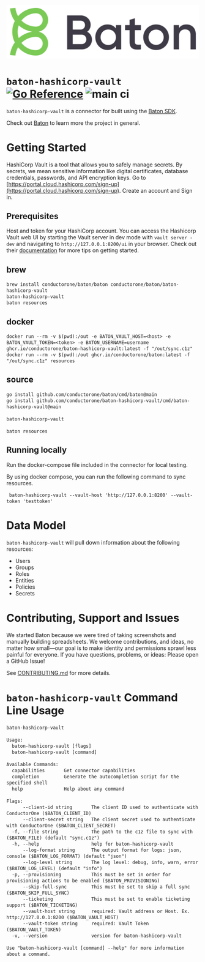 ![Baton Logo](./docs/images/baton-logo.png)

# `baton-hashicorp-vault` [![Go Reference](https://pkg.go.dev/badge/github.com/conductorone/baton-hashicorp-vault.svg)](https://pkg.go.dev/github.com/conductorone/baton-hashicorp-vault) ![main ci](https://github.com/conductorone/baton-hashicorp-vault/actions/workflows/main.yaml/badge.svg)

`baton-hashicorp-vault` is a connector for built using the [Baton SDK](https://github.com/conductorone/baton-sdk).

Check out [Baton](https://github.com/conductorone/baton) to learn more the project in general.

# Getting Started

HashiCorp Vault is a tool that allows you to safely manage secrets. By secrets, we mean sensitive information like digital certificates, database credentials, passwords, and API encryption keys. Go to [https://portal.cloud.hashicorp.com/sign-up](https://portal.cloud.hashicorp.com/sign-up). Create an account and Sign in. 

## Prerequisites

Host and token for your HashiCorp account. You can access the Hashicorp Vault web UI by starting the Vault server in dev mode with `vault server -dev` and navigating to `http://127.0.0.1:8200/ui` in your browser. 
Check out their [documentation](https://developer.hashicorp.com/vault/install) for more tips on getting started.

## brew

```
brew install conductorone/baton/baton conductorone/baton/baton-hashicorp-vault
baton-hashicorp-vault
baton resources
```

## docker

```
docker run --rm -v $(pwd):/out -e BATON_VAULT_HOST=<host> -e BATON_VAULT_TOKEN=<token> -e BATON_USERNAME=username ghcr.io/conductorone/baton-hashicorp-vault:latest -f "/out/sync.c1z"
docker run --rm -v $(pwd):/out ghcr.io/conductorone/baton:latest -f "/out/sync.c1z" resources
```

## source

```
go install github.com/conductorone/baton/cmd/baton@main
go install github.com/conductorone/baton-hashicorp-vault/cmd/baton-hashicorp-vault@main

baton-hashicorp-vault

baton resources
```
## Running locally

Run the docker-compose file included in the connector for local testing.

By using docker compose, you can run the following command to sync resources.
```
 baton-hashicorp-vault --vault-host 'http://127.0.0.1:8200' --vault-token 'testtoken'
```

# Data Model

`baton-hashicorp-vault` will pull down information about the following resources:
- Users
- Groups
- Roles
- Entities
- Policies
- Secrets

# Contributing, Support and Issues

We started Baton because we were tired of taking screenshots and manually
building spreadsheets. We welcome contributions, and ideas, no matter how
small&mdash;our goal is to make identity and permissions sprawl less painful for
everyone. If you have questions, problems, or ideas: Please open a GitHub Issue!

See [CONTRIBUTING.md](https://github.com/ConductorOne/baton/blob/main/CONTRIBUTING.md) for more details.

# `baton-hashicorp-vault` Command Line Usage

```
baton-hashicorp-vault

Usage:
  baton-hashicorp-vault [flags]
  baton-hashicorp-vault [command]

Available Commands:
  capabilities       Get connector capabilities
  completion         Generate the autocompletion script for the specified shell
  help               Help about any command

Flags:
      --client-id string       The client ID used to authenticate with ConductorOne ($BATON_CLIENT_ID)
      --client-secret string   The client secret used to authenticate with ConductorOne ($BATON_CLIENT_SECRET)
  -f, --file string            The path to the c1z file to sync with ($BATON_FILE) (default "sync.c1z")
  -h, --help                   help for baton-hashicorp-vault
      --log-format string      The output format for logs: json, console ($BATON_LOG_FORMAT) (default "json")
      --log-level string       The log level: debug, info, warn, error ($BATON_LOG_LEVEL) (default "info")
  -p, --provisioning           This must be set in order for provisioning actions to be enabled ($BATON_PROVISIONING)
      --skip-full-sync         This must be set to skip a full sync ($BATON_SKIP_FULL_SYNC)
      --ticketing              This must be set to enable ticketing support ($BATON_TICKETING)
      --vault-host string      required: Vault address or Host. Ex. http://127.0.0.1:8200 ($BATON_VAULT_HOST)
      --vault-token string     required: Vault Token ($BATON_VAULT_TOKEN)
  -v, --version                version for baton-hashicorp-vault

Use "baton-hashicorp-vault [command] --help" for more information about a command.
```
